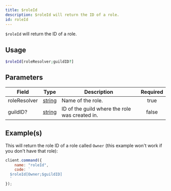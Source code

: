 ```yaml
---
title: $roleId
description: $roleId will return the ID of a role.
id: roleId
---
```


`$roleId` will return the ID of a role.

## Usage

```php
$roleId[roleResolver;guildID?]
```

## Parameters

| Field        | Type                                                                                              | Description                                    | Required |
| ------------ | ------------------------------------------------------------------------------------------------- | ---------------------------------------------- | :------: |
| roleResolver | [string](https://developer.mozilla.org/en-US/docs/Web/JavaScript/Reference/Global_Objects/String) | Name of the role.                              |   true   |
| guildID?     | [string](https://developer.mozilla.org/en-US/docs/Web/JavaScript/Reference/Global_Objects/String) | ID of the guild where the role was created in. |  false   |

## Example(s)

This will return the role ID of a role called `Owner` (this example won't work if you don't have that role):

```javascript
client.command({
    name: "roleId",
    code: `
  $roleId[Owner;$guildID]
  `
});
```
